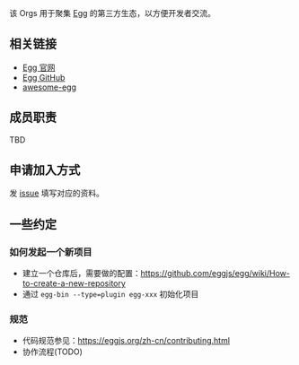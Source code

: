 该 Orgs 用于聚集 [Egg](https://github.com/eggjs) 的第三方生态，以方便开发者交流。

## 相关链接

- [Egg 官网](https://eggjs.org/)
- [Egg GitHub](https://github.com/eggjs)
- [awesome-egg](https://github.com/eggjs/awesome-egg)

## 成员职责

TBD

## 申请加入方式

发 [issue](https://github.com/eggjs-community/README/issues/new) 填写对应的资料。

## 一些约定

### 如何发起一个新项目
- 建立一个仓库后，需要做的配置：https://github.com/eggjs/egg/wiki/How-to-create-a-new-repository
- 通过 `egg-bin --type=plugin egg-xxx` 初始化项目

### 规范
- 代码规范参见：https://eggjs.org/zh-cn/contributing.html
- 协作流程(TODO)
